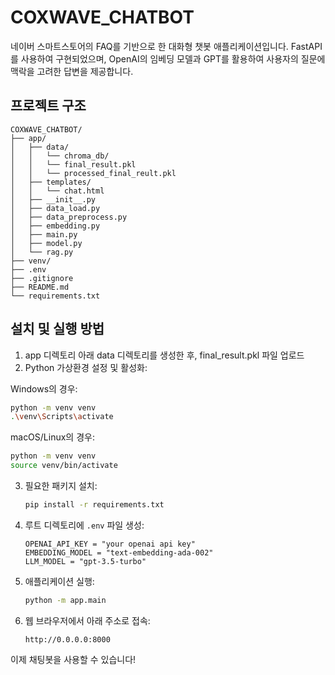 # COXWAVE_CHATBOT

네이버 스마트스토어의 FAQ를 기반으로 한 대화형 챗봇 애플리케이션입니다. 
FastAPI를 사용하여 구현되었으며, OpenAI의 임베딩 모델과 GPT를 활용하여 사용자의 질문에 맥락을 고려한 답변을 제공합니다.


## 프로젝트 구조

```
COXWAVE_CHATBOT/
├── app/
│   ├── data/
│   │   └── chroma_db/
│   │   └── final_result.pkl
│   │   └── processed_final_reult.pkl
│   ├── templates/
│   │   └── chat.html
│   ├── __init__.py
│   ├── data_load.py
│   ├── data_preprocess.py
│   ├── embedding.py
│   ├── main.py
│   ├── model.py
│   └── rag.py
├── venv/
├── .env
├── .gitignore
├── README.md
└── requirements.txt
```

## 설치 및 실행 방법

1. app 디렉토리 아래 data 디렉토리를 생성한 후, final_result.pkl 파일 업로드
2. Python 가상환경 설정 및 활성화:

  Windows의 경우:
  ```bash
  python -m venv venv
  .\venv\Scripts\activate
  ```
  
  macOS/Linux의 경우:
  ```bash
  python -m venv venv
  source venv/bin/activate
  ```
3. 필요한 패키지 설치:

    ```bash
    pip install -r requirements.txt
    ```

4. 루트 디렉토리에 `.env` 파일 생성:

    ```plaintext
    OPENAI_API_KEY = "your openai api key"
    EMBEDDING_MODEL = "text-embedding-ada-002"
    LLM_MODEL = "gpt-3.5-turbo"
    ```

5. 애플리케이션 실행:
    ```bash
    python -m app.main
    ```

6. 웹 브라우저에서 아래 주소로 접속:
    ```
    http://0.0.0.0:8000
    ```

이제 채팅봇을 사용할 수 있습니다!
